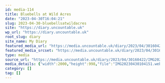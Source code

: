```yaml
---
id: media-114
title: Bluebells at Wild Acres
date: "2023-04-30T16:04:21"
slug: 2023-04-30-bluebellsatwildacres
site: "https://diary.uncountable.uk"
wp_url: "https://diary.uncountable.uk"
root_slug: diary
site_name: My Diary
featured_media_url: "https://media.uncountable.uk/diary/2023/04/30160422/IMG20230430104151.webp"
featured_media_srcset: "https://media.uncountable.uk/diary/2023/04/30160422/IMG20230430104151-300x150.webp 300w, https://media.uncountable.uk/diary/2023/04/30160422/IMG20230430104151-1024x511.webp 1024w, https://media.uncountable.uk/diary/2023/04/30160422/IMG20230430104151-150x150.webp 150w, https://media.uncountable.uk/diary/2023/04/30160422/IMG20230430104151-1920x958.webp 1920w, https://media.uncountable.uk/diary/2023/04/30160422/IMG20230430104151.webp 2000w"
type: media
source_url: "https://media.uncountable.uk/diary/2023/04/30160422/IMG20230430104151.webp"
media_details: {"width":2000,"height":998,"file":"IMG20230430104151.webp","sizes":{"medium":{"file":"IMG20230430104151-300x150.webp","width":300,"height":150,"filesize":19366,"mime_type":"image/webp","source_url":"https://media.uncountable.uk/diary/2023/04/30160422/IMG20230430104151-300x150.webp"},"large":{"file":"IMG20230430104151-1024x511.webp","width":1024,"height":511,"filesize":235324,"mime_type":"image/webp","source_url":"https://media.uncountable.uk/diary/2023/04/30160422/IMG20230430104151-1024x511.webp"},"thumbnail":{"file":"IMG20230430104151-150x150.webp","width":150,"height":150,"filesize":9976,"mime_type":"image/webp","source_url":"https://media.uncountable.uk/diary/2023/04/30160422/IMG20230430104151-150x150.webp"},"xxl":{"file":"IMG20230430104151-1920x958.webp","width":1920,"height":958,"filesize":739268,"mime_type":"image/webp","source_url":"https://media.uncountable.uk/diary/2023/04/30160422/IMG20230430104151-1920x958.webp"},"full":{"file":"IMG20230430104151.webp","width":2000,"height":998,"mime_type":"image/webp","source_url":"https://media.uncountable.uk/diary/2023/04/30160422/IMG20230430104151.webp"}},"image_meta":{"aperture":"0","credit":"","camera":"","caption":"","created_timestamp":"0","copyright":"","focal_length":"0","iso":"0","shutter_speed":"0","title":"","orientation":"0","keywords":[]}}
category: []
tag: []
---
```


